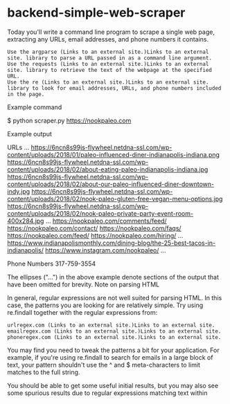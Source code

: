 # backend-simple-web-scraper

Today you'll write a command line program to scrape a single web page, extracting any URLs, email addresses, and phone numbers it contains.

    Use the argparse (Links to an external site.)Links to an external site. library to parse a URL passed in as a command line argument.
    Use the requests (Links to an external site.)Links to an external site. library to retrieve the text of the webpage at the specified URL.
    Use the re (Links to an external site.)Links to an external site. library to look for email addresses, URLs, and phone numbers included in the page.

Example command

$ python scraper.py https://nookpaleo.com

Example output

URLs
  ...
https://6ncn8s99js-flywheel.netdna-ssl.com/wp-content/uploads/2018/01/paleo-influenced-diner-indianapolis-indiana.png
https://6ncn8s99js-flywheel.netdna-ssl.com/wp-content/uploads/2018/02/about-eating-paleo-indianapolis-indiana.jpg
https://6ncn8s99js-flywheel.netdna-ssl.com/wp-content/uploads/2018/02/about-our-paleo-influenced-diner-downtown-indy.jpg
https://6ncn8s99js-flywheel.netdna-ssl.com/wp-content/uploads/2018/02/nook-paleo-gluten-free-vegan-menu-options.jpg
https://6ncn8s99js-flywheel.netdna-ssl.com/wp-content/uploads/2018/02/nook-paleo-private-party-event-room-400x284.jpg
  ...
https://nookpaleo.com/comments/feed/
https://nookpaleo.com/contact/
https://nookpaleo.com/faqs/
https://nookpaleo.com/feed/
https://nookpaleo.com/hiring/
  ...
https://www.indianapolismonthly.com/dining-blog/the-25-best-tacos-in-indianapolis/
https://www.instagram.com/nookpaleo/
  ...

Phone Numbers
317-759-3554

The ellipses ("...") in the above example denote sections of the output that have been omitted for brevity.
Note on parsing HTML

In general, regular expressions are not well suited for parsing HTML. In this case, the patterns you are looking for are relatively simple. Try using re.findall together with the regular expressions from:

    urlregex.com (Links to an external site.)Links to an external site.
    emailregex.com (Links to an external site.)Links to an external site.
    phoneregex.com (Links to an external site.)Links to an external site.

You may find you need to tweak the patterns a bit for your application. For example, if you're using re.findall to search for emails in a large block of text, your pattern shouldn't use the ^ and $ meta-characters to limit matches to the full string.

You should be able to get some useful initial results, but you may also see some spurious results due to regular expressions matching text within <script> blocks, for example.

You can experiment with using regular expressions to strip tags by doing things like:

re.sub(r"<[^>]*>", " ", text)

Before going too far down this path however, you may also find it worthwhile to explore the HTMLParser (Links to an external site.)Links to an external site. library, which can give you more robust options for navigating an HTML document.
Output

Your scraper doesn't have to conform to a specific output format, but running it with a command like:

python scraper.py http://kenzie.academy/

Should output some reasonably formatted text listing the URLs, email addresses, and phone numbers found in the page.